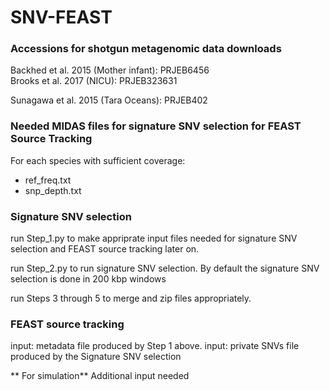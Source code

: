 # SNV-FEAST


### Accessions for shotgun metagenomic data downloads

Backhed et al. 2015 (Mother infant): PRJEB6456	
Brooks et al. 2017 (NICU): PRJEB323631

Sunagawa et al. 2015 (Tara Oceans): PRJEB402


### Needed MIDAS files for signature SNV selection for FEAST Source Tracking


For each species with sufficient coverage:

* ref_freq.txt 
* snp_depth.txt

### Signature SNV selection

run Step_1.py to make appriprate input files needed for signature SNV selection and FEAST source tracking later on. 

run Step_2.py to run signature SNV selection. By default the signature SNV selection is done in 200 kbp windows

run Steps 3 through 5 to merge and zip files appropriately. 


### FEAST source tracking

input: metadata file produced by Step 1 above.
input: private SNVs file produced by the Signature SNV selection

** For simulation** Additional input needed





